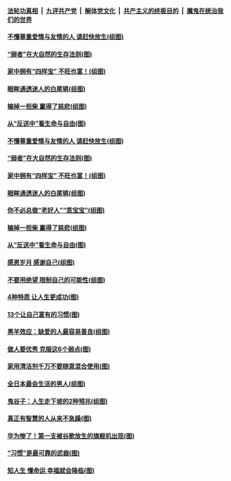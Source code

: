 ####  [法轮功真相](../../../../basic/blob/master/README.md?t=09020813) &nbsp;|&nbsp; [九评共产党](../../../../9ping.md/blob/master/README.md?t=09020813) &nbsp;|&nbsp; [解体党文化](../../../../jtdwh.md/blob/master/README.md?t=09020813)  &nbsp;|&nbsp; [共产主义的终极目的](../../../../gczydzjmd.md/blob/master/README.md?t=09020813) &nbsp;|&nbsp; [魔鬼在统治我们的世界](../../../../mgztzwmdsj.md/blob/master/README.md?t=09020813) 

#### [不懂尊重爱情与友情的人 请赶快放生(组图)](../pages/p8/905758.md?t=09020813) 

#### [“弱者”在大自然的生存法则(图)](../pages/p8/905465.md?t=09020813) 

#### [家中拥有“四样宝” 不旺也富！(组图)](../pages/p8/905766.md?t=09020813) 

#### [眼眸通透迷人的白尾鸲(组图)](../pages/p8/905742.md?t=09020813) 

#### [输掉一担柴 赢得了慈悲(组图)](../pages/p8/905528.md?t=09020813) 

#### [从“反送中”看生命与自由(图)](../pages/p8/905218.md?t=09020813) 

#### [不懂尊重爱情与友情的人 请赶快放生(组图)](../pages/p8/905758.md?t=09020813) 

#### [“弱者”在大自然的生存法则(图)](../pages/p8/905465.md?t=09020813) 

#### [家中拥有“四样宝” 不旺也富！(组图)](../pages/p8/905766.md?t=09020813) 

#### [眼眸通透迷人的白尾鸲(组图)](../pages/p8/905742.md?t=09020813) 

#### [你不必总做“老好人”“乖宝宝”(组图)](../pages/p8/905417.md?t=09020813) 

#### [输掉一担柴 赢得了慈悲(组图)](../pages/p8/905528.md?t=09020813) 

#### [从“反送中”看生命与自由(图)](../pages/p8/905218.md?t=09020813) 

#### [感恩岁月 感谢自己(组图)](../pages/p8/905639.md?t=09020813) 

#### [不要用绝望 限制自己的可能性(组图)](../pages/p8/905416.md?t=09020813) 

#### [4种特质 让人生更成功(图)](../pages/p8/905421.md?t=09020813) 

#### [13个让自己富有的习惯(图)](../pages/p8/905225.md?t=09020813) 

#### [黑羊效应：缺爱的人最容易善良(组图)](../pages/p8/905414.md?t=09020813) 

#### [做人要优秀 克服这6个弱点(图)](../pages/p8/904882.md?t=09020813) 

#### [家用清洁剂千万不要随意混合使用(图)](../pages/p8/905097.md?t=09020813) 

#### [全日本最会生活的男人(组图)](../pages/p8/905157.md?t=09020813) 

#### [鬼谷子：人生走下坡的2种预兆(组图)](../pages/p8/905423.md?t=09020813) 

#### [真正有智慧的人从来不急躁(图)](../pages/p8/905203.md?t=09020813) 

#### [华为惨了！第一支被谷歌放生的旗舰机出现(图)](../pages/p8/905418.md?t=09020813) 

#### [“习惯”是最可靠的武器(图)](../pages/p8/905412.md?t=09020813) 

#### [知人生 懂命运 幸福就会降临(图)](../pages/p8/904880.md?t=09020813) 

